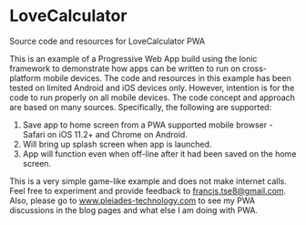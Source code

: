 # LoveCalculator
Source code and resources for LoveCalculator PWA

This is an example of a Progressive Web App build using the Ionic framework to demonstrate how apps can be written to run on cross-platform mobile devices.
The code and resources in this example has been tested on limited Android and iOS devices only.
However, intention is for the code to run properly on all mobile devices. The code concept and approach are based on many sources.
Specifically, the following are supported:
1. Save app to home screen from a PWA supported mobile browser - Safari on iOS 11.2+ and Chrome on Android.
2. Will bring up splash screen when app is launched.
3. App will function even when off-line after it had been saved on the home screen.

This is a very simple game-like example and does not make internet calls.
Feel free to experiment and provide feedback to francis.tse8@gmail.com.
Also, please go to www.pleiades-technology.com to see my PWA discussions in the blog pages and what else I am doing with PWA.
